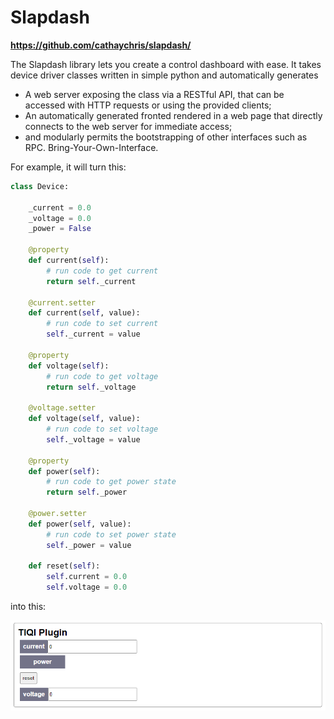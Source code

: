 # Slapdash

**<https://github.com/cathaychris/slapdash/>**

The Slapdash library lets you create a control dashboard with ease. It takes device driver classes written in simple python and automatically generates

- A web server exposing the class via a RESTful API, that can be accessed with HTTP requests or using the provided clients;
- An automatically generated fronted rendered in a web page that directly connects to the web server for immediate access;
- and modularly permits the bootstrapping of other interfaces such as RPC. Bring-Your-Own-Interface.

For example, it will turn this:

```python
class Device:

    _current = 0.0
    _voltage = 0.0
    _power = False

    @property
    def current(self):
        # run code to get current
        return self._current

    @current.setter
    def current(self, value):
        # run code to set current
        self._current = value

    @property
    def voltage(self):
        # run code to get voltage
        return self._voltage

    @voltage.setter
    def voltage(self, value):
        # run code to set voltage
        self._voltage = value

    @property
    def power(self):
        # run code to get power state
        return self._power

    @power.setter
    def power(self, value):
        # run code to set power state
        self._power = value

    def reset(self):
        self.current = 0.0
        self.voltage = 0.0
```

into this:

![](./docs/images/fast-api-example.png)
